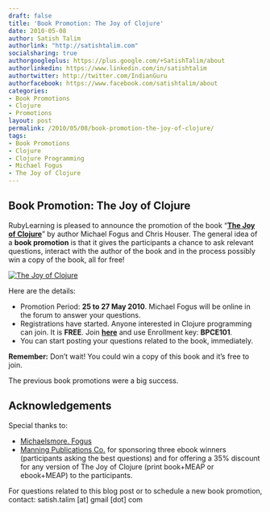 ```yaml
---
draft: false
title: 'Book Promotion: The Joy of Clojure'
date: 2010-05-08
author: Satish Talim
authorlink: "http://satishtalim.com"
socialsharing: true
authorgoogleplus: https://plus.google.com/+SatishTalim/about
authorlinkedin: https://www.linkedin.com/in/satishtalim
authortwitter: http://twitter.com/IndianGuru
authorfacebook: https://www.facebook.com/satishtalim/about
categories:
- Book Promotions
- Clojure
- Promotions
layout: post
permalink: /2010/05/08/book-promotion-the-joy-of-clojure/
tags:
- Book Promotions
- Clojure
- Clojure Programming
- Michael Fogus
- The Joy of Clojure
---
```

## Book Promotion: The Joy of Clojure

RubyLearning is pleased to announce the promotion of the book “**[The
Joy of Clojure](http://www.manning.com/fogus/)**” by author Michael
Fogus and Chris Houser.<!--more--> The general idea of a **book promotion** is that
it gives the participants a chance to ask relevant questions, interact
with the author of the book and in the process possibly win a copy of
the book, all for free!

[![The Joy of
Clojure](http://rubylearning.com/images/fogusbook.jpg "The Joy of Clojure")](http://www.manning.com/fogus/)

Here are the details:

-   Promotion Period: **25 to 27 May 2010**. Michael Fogus will be
    online in the forum to answer your questions.
-   Registrations have started. Anyone interested in Clojure programming
    can join. It is **FREE**. Join
    [**here**](http://rubylearning.org/class/course/view.php?id=35) and
    use Enrollment key: **BPCE101**.
-   You can start posting your questions related to the book,
    immediately.

**Remember:** Don’t wait! You could win a copy of this book and it’s
free to join.

The previous book promotions were a big success.

## Acknowledgements

Special thanks to:

-   [Michaelsmore.
    Fogus](http://rubylearning.com/blog/2010/03/10/michael-fogus-talks-to-rubylearnings-clojure-course-participants/)
-   [Manning Publications Co.](http://www.manning.com/fogus/) for
    sponsoring three ebook winners (participants asking the best
    questions) and for offering a 35% discount for any version of The
    Joy of Clojure (print book+MEAP or ebook+MEAP) to the participants.

For questions related to this blog post or to schedule a new book
promotion, contact: satish.talim [at] gmail [dot] com
